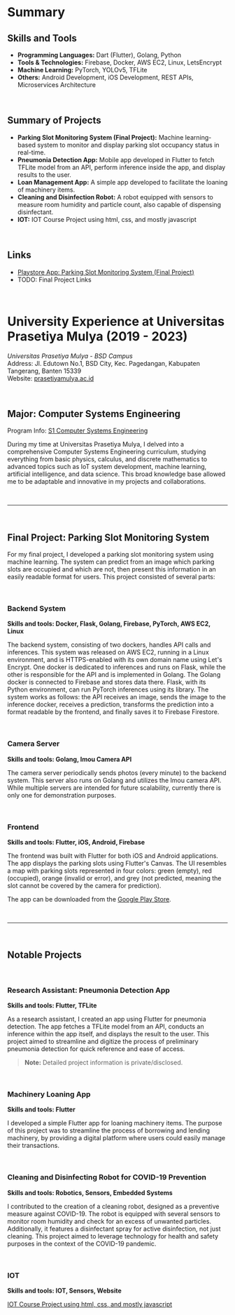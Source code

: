 # Summary

## Skills and Tools

- **Programming Languages:** Dart (Flutter), Golang, Python
- **Tools & Technologies:** Firebase, Docker, AWS EC2, Linux, LetsEncrypt
- **Machine Learning:** PyTorch, YOLOv5, TFLite
- **Others:** Android Development, iOS Development, REST APIs, Microservices Architecture

<br>

## Summary of Projects

- **Parking Slot Monitoring System (Final Project):** Machine learning-based system to monitor and display parking slot occupancy status in real-time.
- **Pneumonia Detection App:** Mobile app developed in Flutter to fetch TFLite model from an API, perform inference inside the app, and display results to the user.
- **Loan Management App:** A simple app developed to facilitate the loaning of machinery items.
- **Cleaning and Disinfection Robot:** A robot equipped with sensors to measure room humidity and particle count, also capable of dispensing disinfectant.
- **IOT:** IOT Course Project using html, css, and mostly javascript

<br>

## Links

- [Playstore App: Parking Slot Monitoring System (Final Project)](https://play.google.com/store/apps/details?id=com.nss_productions.parkyr)
- TODO: Final Project Links

<br>


# University Experience at Universitas Prasetiya Mulya (2019 - 2023)

_Universitas Prasetiya Mulya - BSD Campus_  
Address: Jl. Edutown No.1, BSD City, Kec. Pagedangan, Kabupaten Tangerang, Banten 15339  
Website: [prasetiyamulya.ac.id](https://www.prasetiyamulya.ac.id/)  

<br>

## Major: Computer Systems Engineering
Program Info: [S1 Computer Systems Engineering](https://www.prasetiyamulya.ac.id/en/undergraduate-programs/s1-computer-systems-engineering/)

During my time at Universitas Prasetiya Mulya, I delved into a comprehensive Computer Systems Engineering curriculum, studying everything from basic physics, calculus, and discrete mathematics to advanced topics such as IoT system development, machine learning, artificial intelligence, and data science. This broad knowledge base allowed me to be adaptable and innovative in my projects and collaborations.

<br>

---

<br>

## Final Project: Parking Slot Monitoring System

For my final project, I developed a parking slot monitoring system using machine learning. The system can predict from an image which parking slots are occupied and which are not, then present this information in an easily readable format for users. This project consisted of several parts:

<br>

### Backend System
**Skills and tools: Docker, Flask, Golang, Firebase, PyTorch, AWS EC2, Linux**

The backend system, consisting of two dockers, handles API calls and inferences. This system was released on AWS EC2, running in a Linux environment, and is HTTPS-enabled with its own domain name using Let's Encrypt. One docker is dedicated to inferences and runs on Flask, while the other is responsible for the API and is implemented in Golang. The Golang docker is connected to Firebase and stores data there. Flask, with its Python environment, can run PyTorch inferences using its library. The system works as follows: the API receives an image, sends the image to the inference docker, receives a prediction, transforms the prediction into a format readable by the frontend, and finally saves it to Firebase Firestore.

<br>

### Camera Server
**Skills and tools: Golang, Imou Camera API**

The camera server periodically sends photos (every minute) to the backend system. This server also runs on Golang and utilizes the Imou camera API. While multiple servers are intended for future scalability, currently there is only one for demonstration purposes.

<br>

### Frontend
**Skills and tools: Flutter, iOS, Android, Firebase**

The frontend was built with Flutter for both iOS and Android applications. The app displays the parking slots using Flutter's Canvas. The UI resembles a map with parking slots represented in four colors: green (empty), red (occupied), orange (invalid or error), and grey (not predicted, meaning the slot cannot be covered by the camera for prediction).

The app can be downloaded from the [Google Play Store](https://play.google.com/store/apps/details?id=com.nss_productions.parkyr).

<br>

---

<br>

## Notable Projects

<br>

### Research Assistant: Pneumonia Detection App

**Skills and tools: Flutter, TFLite**

As a research assistant, I created an app using Flutter for pneumonia detection. The app fetches a TFLite model from an API, conducts an inference within the app itself, and displays the result to the user. This project aimed to streamline and digitize the process of preliminary pneumonia detection for quick reference and ease of access.

> **Note:** Detailed project information is private/disclosed.

<br>

### Machinery Loaning App

**Skills and tools: Flutter**

I developed a simple Flutter app for loaning machinery items. The purpose of this project was to streamline the process of borrowing and lending machinery, by providing a digital platform where users could easily manage their transactions.

<br>

### Cleaning and Disinfecting Robot for COVID-19 Prevention

**Skills and tools: Robotics, Sensors, Embedded Systems**

I contributed to the creation of a cleaning robot, designed as a preventive measure against COVID-19. The robot is equipped with several sensors to monitor room humidity and check for an excess of unwanted particles. Additionally, it features a disinfectant spray for active disinfection, not just cleaning. This project aimed to leverage technology for health and safety purposes in the context of the COVID-19 pandemic.

<br>

### IOT

**Skills and tools: IOT, Sensors, Website**

[IOT Course Project using html, css, and mostly javascript](https://github.com/nicholas-stancio/IOT/tree/main)